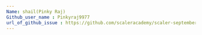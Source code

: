 ```yaml
---
Name: shail(Pinky Raj)
Github_user_name : Pinkyraj9977
url_of_github_issue : https://github.com/scaleracademy/scaler-september-open-source-challenge
---
```

